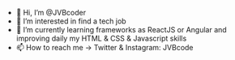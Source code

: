 - 👋 Hi, I’m @JVBcoder
- 👀 I’m interested in find a tech job 
- 🌱 I’m currently learning frameworks as ReactJS or Angular and improving daily my HTML & CSS & Javascript skills
- 📫 How to reach me -> Twitter & Instagram: JVBcode

<!---
JVBcoder/JVBcoder is a ✨ special ✨ repository because its `README.md` (this file) appears on your GitHub profile.
You can click the Preview link to take a look at your changes.
--->
